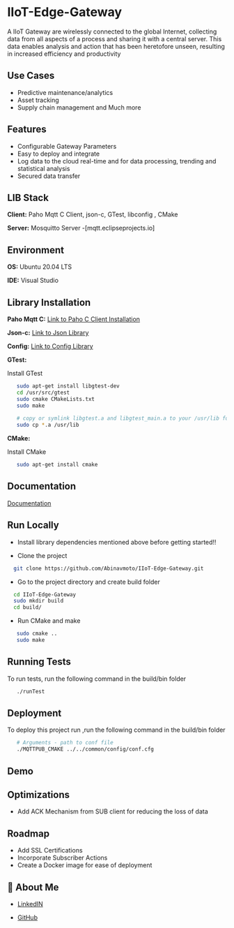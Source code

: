 
#  IIoT-Edge-Gateway

A  IIoT Gateway are wirelessly connected to the global Internet, collecting data from all aspects of a process and sharing it with a central server. This data enables analysis and action that has been heretofore unseen, resulting in increased efficiency and productivity


## Use Cases

 - Predictive maintenance/analytics
 - Asset tracking
 - Supply chain management and Much more
## Features

- Configurable Gateway Parameters
- Easy to deploy and integrate
- Log data to the cloud real-time and for data processing, trending and statistical analysis
- Secured data transfer


## LIB Stack

**Client:** Paho Mqtt C Client, json-c, GTest, libconfig , CMake

**Server:** Mosquitto Server -[mqtt.eclipseprojects.io]


## Environment 

**OS:** Ubuntu 20.04 LTS

**IDE:** Visual Studio


## Library Installation 

**Paho Mqtt C:** [Link to Paho C Client Installation](https://github.com/eclipse/paho.mqtt.c)

**Json-c:** [Link to Json Library](https://github.com/json-c/json-c)

**Config:** [Link to Config Library](https://hyperrealm.github.io/libconfig/libconfig_manual.html)

**GTest:**

Install GTest 

```bash
   sudo apt-get install libgtest-dev
   cd /usr/src/gtest
   sudo cmake CMakeLists.txt
   sudo make
 
   # copy or symlink libgtest.a and libgtest_main.a to your /usr/lib folder
   sudo cp *.a /usr/lib
```

**CMake:**

Install CMake 

```bash
   sudo apt-get install cmake
```
    
## Documentation

[Documentation](https://linktodocumentation)


## Run Locally

- Install library dependencies mentioned above before getting started!! 

- Clone the project

```bash
  git clone https://github.com/Abinavmoto/IIoT-Edge-Gateway.git
```

- Go to the project directory and create build folder

```bash
  cd IIoT-Edge-Gateway
  sudo mkdir build
  cd build/
```

- Run CMake and make 

```bash
   sudo cmake ..
   sudo make
```

## Running Tests

To run tests, run the following command in the build/bin folder

```bash
   ./runTest
```


## Deployment

To deploy this project run ,run the following command in the build/bin folder

```bash
   # Arguments - path to conf file
   ./MQTTPUB_CMAKE ../../common/config/conf.cfg
```


## Demo




## Optimizations

- Add ACK Mechanism from SUB client for reducing the loss of data



## Roadmap

- Add SSL Certifications
- Incorporate Subscriber Actions
- Create a Docker image for ease of deployment



## 🚀 About Me

- [LinkedIN](https://www.linkedin.com/in/abinavramesh/)

- [GitHub](https://github.com/Abinavmoto)
